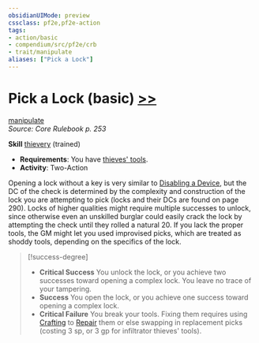 ```yaml
---
obsidianUIMode: preview
cssclass: pf2e,pf2e-action
tags:
- action/basic
- compendium/src/pf2e/crb
- trait/manipulate
aliases: ["Pick a Lock"]
---
```

# Pick a Lock (basic) [>>](/rules/core-rulebook/chapter-9-playing-the-game.md#Actions "Two-Action")
[manipulate](/rules/traits/manipulate.md)  
*Source: Core Rulebook p. 253*  

**Skill** [thievery](/compendium/skills.md#Thievery) (trained)
- **Requirements**: You have [thieves' tools](/compendium/equipment/items/thieves-tools.md).
- **Activity**: Two-Action

Opening a lock without a key is very similar to [Disabling a Device](/rules/actions/disable-a-device.md), but the DC of the check is determined by the complexity and construction of the lock you are attempting to pick (locks and their DCs are found on page 290). Locks of higher qualities might require multiple successes to unlock, since otherwise even an unskilled burglar could easily crack the lock by attempting the check until they rolled a natural 20. If you lack the proper tools, the GM might let you used improvised picks, which are treated as shoddy tools, depending on the specifics of the lock.

> [!success-degree] 
> - **Critical Success** You unlock the lock, or you achieve two successes toward opening a complex lock. You leave no trace of your tampering.
> - **Success** You open the lock, or you achieve one success toward opening a complex lock.
> - **Critical Failure** You break your tools. Fixing them requires using [Crafting](/compendium/skills.md#Crafting) to [Repair](/rules/actions/repair.md) them or else swapping in replacement picks (costing 3 sp, or 3 gp for infiltrator thieves' tools).